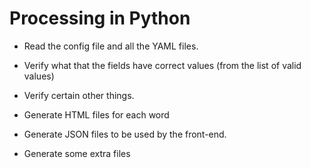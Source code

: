# Processing in Python

* Read the config file and all the YAML files.
* Verify what that the fields have correct values (from the list of valid values)
* Verify certain other things.

* Generate HTML files for each word
* Generate JSON files to be used by the front-end.
* Generate some extra files


